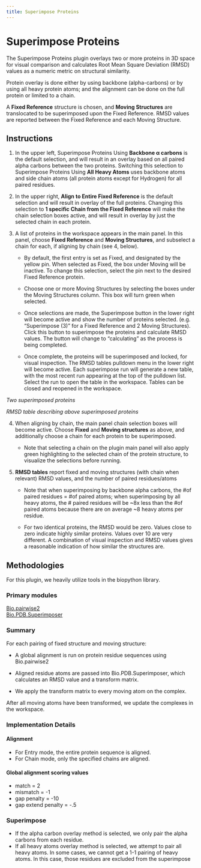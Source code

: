 ```yaml
---
title: Superimpose Proteins
---
```


# Superimpose Proteins

The Superimpose Proteins plugin overlays two or more proteins in 3D space for visual comparison and calculates Root Mean Square Deviation (RMSD) values as a numeric metric on structural similarity.   

Protein overlay is done either by using backbone (alpha-carbons) or by using all heavy protein atoms; and the alignment can be done on the full protein or limited to a chain.

A **Fixed Reference** structure is chosen, and **Moving Structures** are translocated to be superimposed upon the Fixed Reference. RMSD values are reported between the Fixed Reference and each Moving Structure.

## Instructions

<vimg src="plugins-page/superimpose_menu.png" />

1. In the upper left, Superimpose Proteins Using **Backbone α carbons** is the default selection, and will result in an overlay based on all paired alpha carbons between the two proteins.   Switching this selection to Superimpose Proteins Using **All Heavy Atoms** uses backbone atoms and side chain atoms (all protein atoms except for Hydrogen) for all paired residues.

2. In the upper right, **Align to Entire Fixed Reference** is the default selection and will result in overlay of the full proteins.  Changing this selection to **1 specific Chain from the Fixed Reference** will make the chain selection boxes active, and will result in overlay by just the selected chain in each protein.   

3. A list of proteins in the workspace appears in the main panel.  In this panel, choose **Fixed Reference** and **Moving Structures**, and subselect a chain for each, if aligning by chain (see 4, below).
    - By default, the first entry is set as Fixed, and designated by the yellow pin. When selected as Fixed, the box under Moving will be inactive.  To change this selection, select the pin next to the desired Fixed Reference protein.

    - Choose one or more Moving Structures by selecting the boxes under the Moving Structures column.  This box will turn green when selected.  
    
    - Once selections are made, the Superimpose button in the lower right will become active and show the number of proteins selected.  (e.g. “Superimpose (3)” for a Fixed Reference and 2 Moving Structures).  Click this button to superimpose the proteins and calculate RMSD values.   The button will change to “calculating” as the process is being completed.  
    
    - Once complete, the proteins will be superimposed and locked, for visual inspection.  The RMSD tables pulldown menu in the lower right will become active.   Each superimpose run will generate a new table, with the most recent run appearing at the top of the pulldown list.  Select the run to open the table in the workspace.  Tables can be closed and reopened in the workspace.

<vimg src="plugins-page/superimpose_protein.png" />
<em>Two superimposed proteins</em>
<p></p>

<vimg src="plugins-page/superimpose_rmsd_menu.png" />
<em>RMSD table describing above superimposed proteins </em>


4. When aligning by chain, the main panel chain selection boxes will become active. 
Choose **Fixed** and **Moving structures** as above, and additionally choose a chain for each protein to be superimposed.  
    
    - Note that selecting a chain on the plugin main panel will also apply green highlighting to the selected chain of the protein structure, to visualize the selections before running.


<vimg src="plugins-page/superimpose_menu_2.png" />
<vimg src="plugins-page/superimpose_rmsd_menu_2.png" />

5. **RMSD tables** report fixed and moving structures (with chain when relevant) RMSD values, and the number of paired residues/atoms
    
    - Note that when superimposing by backbone alpha carbons, the #of paired residues = #of paired atoms;  when superimposing by all heavy atoms, the # paired residues will be ~8x less than the #of paired atoms because there are on average ~8 heavy atoms per residue.
    
    - For two identical proteins, the RMSD would be zero.  Values close to zero indicate highly similar proteins.  Values over 10 are very different.  A combination of visual inspection and RMSD values gives a reasonable indication of how similar the structures are.


## Methodologies

For this plugin, we heavily utilize tools in the biopython library.

### Primary modules
[Bio.pairwise2](https://biopython.org/docs/1.75/api/Bio.pairwise2.html#module-Bio.pairwise2) <br>
[Bio.PDB.Superimposer](https://biopython.org/docs/1.75/api/Bio.PDB.Superimposer.html#module-Bio.PDB.Superimposer)

### Summary
For each pairing of fixed structure and moving structure:
- A global alignment is run on protein residue sequences using Bio.pairwise2
    
- Aligned residue atoms are passed into Bio.PDB.Superimposer, which calculates an RMSD value and a transform matrix.

- We apply the transform matrix to every moving atom on the complex.

After all moving atoms have been transformed, we update the complexes in the workspace.

### Implementation Details

#### Alignment
- For Entry mode, the entire protein sequence is aligned.
- For Chain mode, only the specified chains are aligned.

#### Global alignment scoring values
- match = 2
- mismatch = -1
- gap penalty = -10
- gap extend penalty = -.5

### Superimpose
- If the alpha carbon overlay method is selected, we only pair the alpha carbons from each residue.
- If all heavy atoms overlay method is selected, we attempt to pair all heavy atoms. In some cases, we cannot get a 1-1 pairing of heavy atoms. In this case, those residues are excluded from the superimpose
